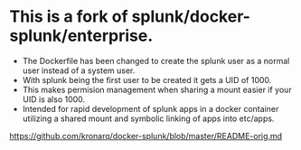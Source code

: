 # This is a fork of splunk/docker-splunk/enterprise.

* The Dockerfile has been changed to create the splunk user as a normal user instead of a system user.
* With splunk being the first user to be created it gets a UID of 1000. 
* This makes permision management when sharing a mount easier if your UID is also 1000.
* Intended for rapid development of splunk apps in a docker container utilizing a shared mount and symbolic linking of apps into etc/apps.


https://github.com/kronarq/docker-splunk/blob/master/README-orig.md
